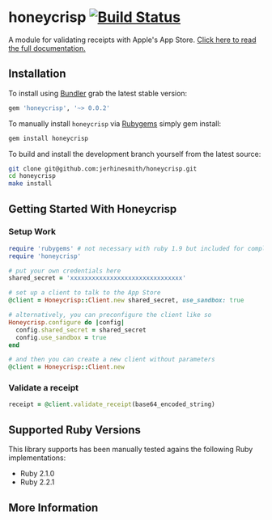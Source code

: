 # honeycrisp [![Build Status](https://travis-ci.org/jerhinesmith/honeycrisp.svg?branch=master)](https://travis-ci.org/jerhinesmith/honeycrisp)

A module for validating receipts with Apple's App Store. [Click here to read the full documentation.][documentation]

## Installation

To install using [Bundler][bundler] grab the latest stable version:

```ruby
gem 'honeycrisp', '~> 0.0.2'
```

To manually install `honeycrisp` via [Rubygems][rubygems] simply gem install:

```bash
gem install honeycrisp
```

To build and install the development branch yourself from the latest source:

```bash
git clone git@github.com:jerhinesmith/honeycrisp.git
cd honeycrisp
make install
```

## Getting Started With Honeycrisp

### Setup Work

``` ruby
require 'rubygems' # not necessary with ruby 1.9 but included for completeness
require 'honeycrisp'

# put your own credentials here
shared_secret = 'xxxxxxxxxxxxxxxxxxxxxxxxxxxxxxx'

# set up a client to talk to the App Store
@client = Honeycrisp::Client.new shared_secret, use_sandbox: true

# alternatively, you can preconfigure the client like so
Honeycrisp.configure do |config|
  config.shared_secret = shared_secret
  config.use_sandbox = true
end

# and then you can create a new client without parameters
@client = Honeycrisp::Client.new
```

### Validate a receipt

``` ruby
receipt = @client.validate_receipt(base64_encoded_string)
```

## Supported Ruby Versions

This library supports has been manually tested agains the following Ruby
implementations:

- Ruby 2.1.0
- Ruby 2.2.1

## More Information

[bundler]: http://bundler.io
[rubygems]: http://rubygems.org
[gem]: https://rubygems.org/gems/honeycrisp
[documentation]: https://developer.apple.com/library/ios/releasenotes/General/ValidateAppStoreReceipt/Chapters/ValidateRemotely.html#//apple_ref/doc/uid/TP40010573-CH104-SW1
